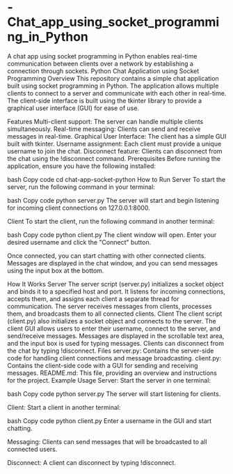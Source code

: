 # -Chat_app_using_socket_programming_in_Python
A chat app using socket programming in Python enables real-time communication between clients over a network by establishing a connection through sockets.
Python Chat Application using Socket Programming
Overview
This repository contains a simple chat application built using socket programming in Python. The application allows multiple clients to connect to a server and communicate with each other in real-time. The client-side interface is built using the tkinter library to provide a graphical user interface (GUI) for ease of use.

Features
Multi-client support: The server can handle multiple clients simultaneously.
Real-time messaging: Clients can send and receive messages in real-time.
Graphical User Interface: The client has a simple GUI built with tkinter.
Username assignment: Each client must provide a unique username to join the chat.
Disconnect feature: Clients can disconnect from the chat using the !disconnect command.
Prerequisites
Before running the application, ensure you have the following installed:


bash
Copy code
cd chat-app-socket-python
How to Run
Server
To start the server, run the following command in your terminal:

bash
Copy code
python server.py
The server will start and begin listening for incoming client connections on 127.0.0.1:8000.

Client
To start the client, run the following command in another terminal:

bash
Copy code
python client.py
The client window will open. Enter your desired username and click the "Connect" button.

Once connected, you can start chatting with other connected clients. Messages are displayed in the chat window, and you can send messages using the input box at the bottom.

How It Works
Server
The server script (server.py) initializes a socket object and binds it to a specified host and port.
It listens for incoming connections, accepts them, and assigns each client a separate thread for communication.
The server receives messages from clients, processes them, and broadcasts them to all connected clients.
Client
The client script (client.py) also initializes a socket object and connects to the server.
The client GUI allows users to enter their username, connect to the server, and send/receive messages.
Messages are displayed in the scrollable text area, and the input box is used for typing messages.
Clients can disconnect from the chat by typing !disconnect.
Files
server.py: Contains the server-side code for handling client connections and message broadcasting.
client.py: Contains the client-side code with a GUI for sending and receiving messages.
README.md: This file, providing an overview and instructions for the project.
Example Usage
Server: Start the server in one terminal:

bash
Copy code
python server.py
The server will start listening for clients.

Client: Start a client in another terminal:

bash
Copy code
python client.py
Enter a username in the GUI and start chatting.

Messaging: Clients can send messages that will be broadcasted to all connected users.

Disconnect: A client can disconnect by typing !disconnect.
